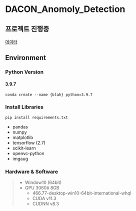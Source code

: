 # DACON_Anomoly_Detection

## 프로젝트 진행중
[데이터](https://dacon.io/competitions/official/235894/data)

## Environment
### Python Version
#### 3.9.7
    conda create --name {blah} python=3.9.7

### Install Libraries
    pip install requirements.txt

* pandas
* numpy
* matplotlib
* tensorflow (2.7)
* scikit-learn
* openvc-python
* imgaug

### Hardware & Software
> * Window10 (64bit)
> * GPU 3060ti 8GB
>   * 466.77-desktop-win10-64bit-international-whql
>   * CUDA v11.3
>   * CUDNN v8.3
